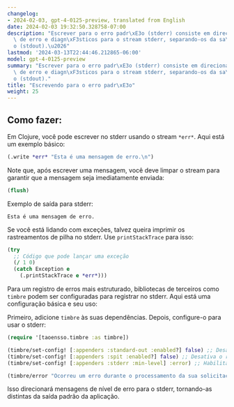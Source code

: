 ```yaml
---
changelog:
- 2024-02-03, gpt-4-0125-preview, translated from English
date: 2024-02-03 19:32:50.328758-07:00
description: "Escrever para o erro padr\xE3o (stderr) consiste em direcionar mensagens\
  \ de erro e diagn\xF3sticos para o stream stderr, separando-os da sa\xEDda padr\xE3\
  o (stdout).\u2026"
lastmod: '2024-03-13T22:44:46.212865-06:00'
model: gpt-4-0125-preview
summary: "Escrever para o erro padr\xE3o (stderr) consiste em direcionar mensagens\
  \ de erro e diagn\xF3sticos para o stream stderr, separando-os da sa\xEDda padr\xE3\
  o (stdout)."
title: "Escrevendo para o erro padr\xE3o"
weight: 25
---
```


## Como fazer:
Em Clojure, você pode escrever no stderr usando o stream `*err*`. Aqui está um exemplo básico:

```clojure
(.write *err* "Esta é uma mensagem de erro.\n")
```

Note que, após escrever uma mensagem, você deve limpar o stream para garantir que a mensagem seja imediatamente enviada:

```clojure
(flush)
```

Exemplo de saída para stderr:
```
Esta é uma mensagem de erro.
```

Se você está lidando com exceções, talvez queira imprimir os rastreamentos de pilha no stderr. Use `printStackTrace` para isso:

```clojure
(try
  ;; Código que pode lançar uma exceção
  (/ 1 0)
  (catch Exception e
    (.printStackTrace e *err*)))
```

Para um registro de erros mais estruturado, bibliotecas de terceiros como `timbre` podem ser configuradas para registrar no stderr. Aqui está uma configuração básica e seu uso:

Primeiro, adicione `timbre` às suas dependências. Depois, configure-o para usar o stderr:

```clojure
(require '[taoensso.timbre :as timbre])

(timbre/set-config! [:appenders :standard-out :enabled?] false) ;; Desativa o registro de logs no stdout
(timbre/set-config! [:appenders :spit :enabled?] false) ;; Desativa o registro de logs em arquivo
(timbre/set-config! [:appenders :stderr :min-level] :error) ;; Habilita o stderr para erros

(timbre/error "Ocorreu um erro durante o processamento da sua solicitação.")
```

Isso direcionará mensagens de nível de erro para o stderr, tornando-as distintas da saída padrão da aplicação.
